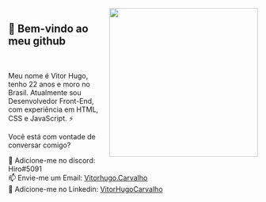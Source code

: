 <img align="right" src="https://www.grmdocumentmanagement.com/wp-content/uploads/2020/10/medical-coding-workflow.png" width="300"/>

## 👋 Bem-vindo ao meu github
<br>
<p>Meu nome é Vitor Hugo, tenho 22 anos e moro no Brasil. Atualmente sou Desenvolvedor Front-End, com experiência em HTML, CSS e JavaScript. ⚡</p>

<p>Você está com vontade de conversar comigo?</p>

💬 Adicione-me no discord: Hiro#5091 <br>
📫 Envie-me um Email: <a href="mailto:vitorhugo.carvalho2@yahoo.com.br">Vitorhugo.Carvalho</a><br>
👥 Adicione-me no Linkedin: <a href="linkedin.com/in/vitorcarvalhoweb/">VitorHugoCarvalho</a><br>